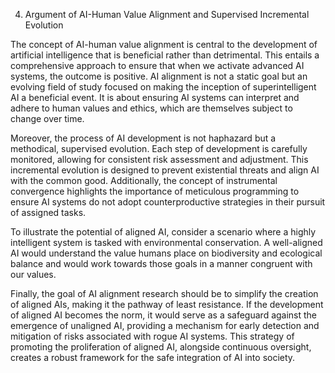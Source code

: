 4. Argument of AI-Human Value Alignment and Supervised Incremental Evolution

The concept of AI-human value alignment is central to the development of artificial intelligence that is beneficial rather than detrimental. This entails a comprehensive approach to ensure that when we activate advanced AI systems, the outcome is positive. AI alignment is not a static goal but an evolving field of study focused on making the inception of superintelligent AI a beneficial event. It is about ensuring AI systems can interpret and adhere to human values and ethics, which are themselves subject to change over time. 

Moreover, the process of AI development is not haphazard but a methodical, supervised evolution. Each step of development is carefully monitored, allowing for consistent risk assessment and adjustment. This incremental evolution is designed to prevent existential threats and align AI with the common good. Additionally, the concept of instrumental convergence highlights the importance of meticulous programming to ensure AI systems do not adopt counterproductive strategies in their pursuit of assigned tasks. 

To illustrate the potential of aligned AI, consider a scenario where a highly intelligent system is tasked with environmental conservation. A well-aligned AI would understand the value humans place on biodiversity and ecological balance and would work towards those goals in a manner congruent with our values. 

Finally, the goal of AI alignment research should be to simplify the creation of aligned AIs, making it the pathway of least resistance. If the development of aligned AI becomes the norm, it would serve as a safeguard against the emergence of unaligned AI, providing a mechanism for early detection and mitigation of risks associated with rogue AI systems. This strategy of promoting the proliferation of aligned AI, alongside continuous oversight, creates a robust framework for the safe integration of AI into society.